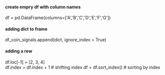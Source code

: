 #### create empry df with column names
df = pd.DataFrame(columns=['A','B','C','D','E','F','G'])

#### adding dict to frame
df_coin_signals.append(dict, ignore_index = True)
#### adding a row
df.loc[-1] = [2, 3, 4]  
df.index = df.index + 1  # shifting index
df = df.sort_index()  # sorting by index
